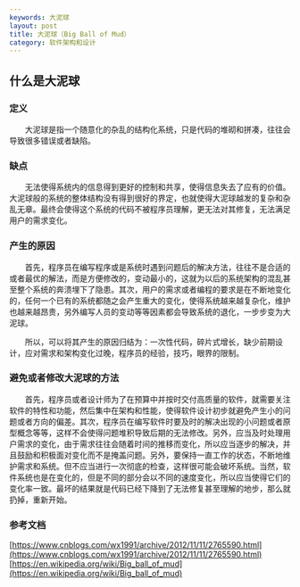```yaml
---
keywords: 大泥球
layout: post
title: 大泥球（Big Ball of Mud）
category: 软件架构和设计
---
```


## 什么是大泥球

### 定义

　　大泥球是指一个随意化的杂乱的结构化系统，只是代码的堆砌和拼凑，往往会导致很多错误或者缺陷。

### 缺点

　　无法使得系统内的信息得到更好的控制和共享，使得信息失去了应有的价值。大泥球般的系统的整体结构没有得到很好的界定，也就使得大泥球越发的复杂和杂乱无章。最终会使得这个系统的代码不被程序员理解，更无法对其修复，无法满足用户的需求变化。

### 产生的原因

　　首先，程序员在编写程序或是系统时遇到问题后的解决方法，往往不是合适的或者最优的解法，而是方便修改的，变动最小的，这就为以后的系统架构的混乱甚至整个系统的奔溃埋下了隐患。其次，用户的需求或者编程的要求是在不断地变化的，任何一个已有的系统都随之会产生重大的变化，使得系统越来越复杂化，维护也越来越昂贵，另外编写人员的变动等等因素都会导致系统的退化，一步步变为大泥球。

　　所以，可以将其产生的原因归结为：一次性代码，碎片式增长，缺少前期设计，应对需求和架构变化过晚，程序员的经验，技巧，眼界的限制。

### 避免或者修改大泥球的方法

　　首先，程序员或者设计师为了在预算中并按时交付高质量的软件，就需要关注软件的特性和功能，然后集中在架构和性能，使得软件设计初步就避免产生小的问题或者方向的偏差。其次，程序员在编写软件时要及时的解决出现的小问题或者原型概念等等，这样不会使得问题堆积导致后期的无法修改。另外，应当及时处理用户需求的变化，由于需求往往会随着时间的推移而变化，所以应当逐步的解决，并且鼓励和积极面对变化而不是掩盖问题。另外，要保持一直工作的状态，不断地维护需求和系统。但不应当进行一次彻底的检查，这样很可能会破坏系统。当然，软件系统也是在变化的，但是不同的部分会以不同的速度变化，所以应当使得它们的变化率一致。最坏的结果就是代码已经下降到了无法修复甚至理解的地步，那么就扔掉，重新开始。


### 参考文档
[https://www.cnblogs.com/wx1991/archive/2012/11/11/2765590.html](https://www.cnblogs.com/wx1991/archive/2012/11/11/2765590.html)
[https://en.wikipedia.org/wiki/Big_ball_of_mud](https://en.wikipedia.org/wiki/Big_ball_of_mud)